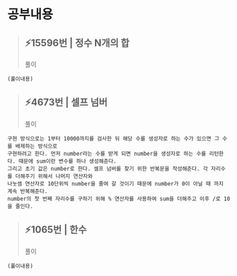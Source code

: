 # 공부내용 



> ⚡15596번 | 정수 N개의 합
> ------------
>  풀이
```
(풀이내용)
```

> ⚡4673번 | 셀프 넘버
> ------------
>  풀이
```
구현 방식으로는 1부터 10000까지를 검사한 뒤 해당 수를 생성자로 하는 수가 있으면 그 수를 배제하는 방식으로
구현하려고 한다. 먼저 number라는 수를 받게 되면 number을 생성자로 하는 수를 리턴한다. 때문에 sum이란 변수를 하나 생성해준다.
그리고 초기 값은 number로 한다. 셀프 넘버를 찾기 위한 반복문을 작성해준다. 각 자리수를 더해주기 위해서 나머지 연산자와 
나눗셈 연산자로 10단위씩 number을 줄여 갈 것이기 때문에 number가 0이 아닐 때 까지 계속 반복해준다.
number의 첫 번째 자리수를 구하기 위해 % 연산자를 사용하여 sum을 더해주고 이후 /로 10을 줄인다.
```

> ⚡1065번 | 한수
> ------------
>  풀이
```
(풀이내용)
```
